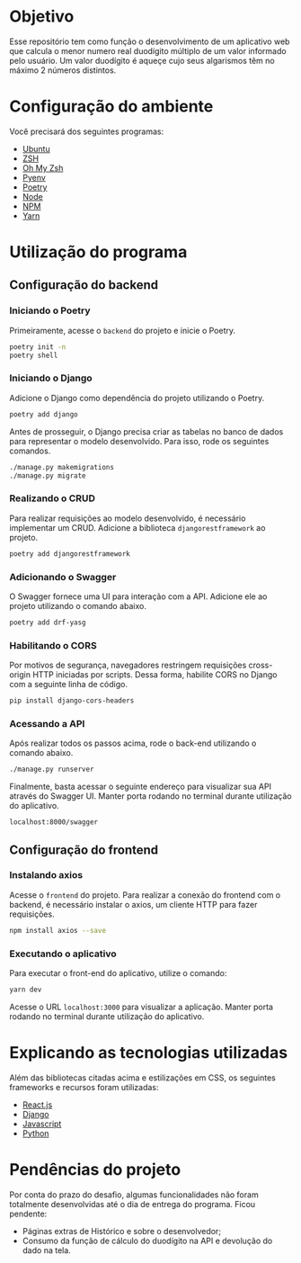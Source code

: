 # Objetivo

Esse repositório tem como função o desenvolvimento de um aplicativo web que calcula o menor numero real duodígito múltiplo de um valor informado pelo usuário. Um valor duodígito é aqueçe cujo seus algarismos têm no máximo 2 números distintos. 

# Configuração do ambiente

Você precisará dos seguintes programas:

- [Ubuntu](https://ubuntu.com/download/)
- [ZSH](https://github.com/ohmyzsh/ohmyzsh/wiki/Installing-ZSH)
- [Oh My Zsh](https://ohmyz.sh/)
- [Pyenv](https://github.com/pyenv/pyenv)
- [Poetry](https://python-poetry.org/)
- [Node](https://nodejs.org/en/)
- [NPM](https://www.npmjs.com/)
- [Yarn](https://yarnpkg.com/)

# Utilização do programa

## Configuração do backend

### Iniciando o Poetry

Primeiramente, acesse o `backend` do projeto e inicie o Poetry.

```sh
poetry init -n
poetry shell
```

### Iniciando o Django

Adicione o Django como dependência do projeto utilizando o Poetry. 

```sh
poetry add django
```
Antes de prosseguir, o Django precisa criar as tabelas no banco de dados para representar o modelo desenvolvido. Para isso, rode os seguintes comandos.

```sh
./manage.py makemigrations
./manage.py migrate
```

### Realizando o CRUD

Para realizar requisições ao modelo desenvolvido, é necessário implementar um CRUD. Adicione a biblioteca `djangorestframework` ao projeto.

```sh
poetry add djangorestframework
```

### Adicionando o Swagger

O Swagger fornece uma UI para interação com a API. Adicione ele ao projeto utilizando o comando abaixo.

```sh
poetry add drf-yasg
```

### Habilitando o CORS

Por motivos de segurança, navegadores restringem requisições cross-origin HTTP iniciadas por scripts. Dessa forma, habilite CORS no Django com a seguinte linha de código.

```sh
pip install django-cors-headers
```

### Acessando a API

Após realizar todos os passos acima, rode o back-end utilizando o comando abaixo.

```sh
./manage.py runserver
```

Finalmente, basta acessar o seguinte endereço para visualizar sua API através do Swagger UI. Manter porta rodando no terminal durante utilização do aplicativo.

```
localhost:8000/swagger
```

## Configuração do frontend

### Instalando axios

Acesse o `frontend` do projeto. Para realizar a conexão do frontend com o backend, é necessário instalar o axios, um cliente HTTP para fazer requisições.

```bash
npm install axios --save
```

### Executando o aplicativo

Para executar o front-end do aplicativo, utilize o comando:

```bash
yarn dev
```

Acesse o URL `localhost:3000` para visualizar a aplicação.  Manter porta rodando no terminal durante utilização do aplicativo.

# Explicando as tecnologias utilizadas

Além das bibliotecas citadas acima e estilizações em CSS, os seguintes frameworks e recursos foram utilizadas:

- [React.js](https://pt-br.reactjs.org/)
- [Django](https://www.djangoproject.com/)
- [Javascript](https://www.javascript.com/)
- [Python](https://www.python.org/)

# Pendências do projeto

Por conta do prazo do desafio, algumas funcionalidades não foram totalmente desenvolvidas até o dia de entrega do programa. Ficou pendente:

- Páginas extras de Histórico e sobre o desenvolvedor;
- Consumo da função de cálculo do duodígito na API e devolução do dado na tela.

